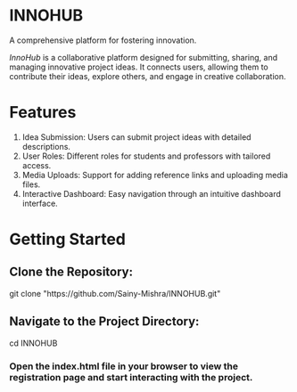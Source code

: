 # INNOHUB
A comprehensive platform for fostering innovation.
<br>

*InnoHub* is a collaborative platform designed for submitting, sharing, and managing innovative project ideas. It connects users, allowing them to contribute their ideas, explore others, and engage in creative collaboration.

# Features
1. Idea Submission: Users can submit project ideas with detailed descriptions.<br>
2. User Roles: Different roles for students and professors with tailored access.<br>
3. Media Uploads: Support for adding reference links and uploading media files.<br>
4. Interactive Dashboard: Easy navigation through an intuitive dashboard interface.

# Getting Started
<h2>Clone the Repository:</h2>
git clone "https://github.com/Sainy-Mishra/INNOHUB.git"

<h2>Navigate to the Project Directory:</h2>
cd INNOHUB

<h3>Open the index.html file in your browser to view the registration page and start interacting with the project.</h3>
